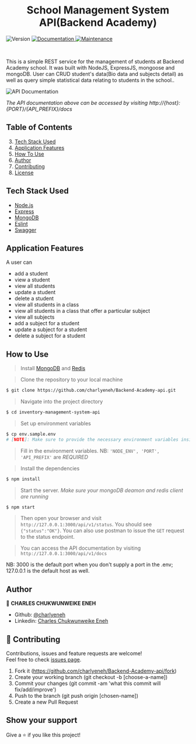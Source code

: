 <h1 align="center">School Management System API(Backend Academy)</h1>
<p>
  <img alt="Version" src="https://img.shields.io/badge/version-1.0.0-blue.svg?cacheSeconds=2592000" />
  <a href="https://github.com/charlyeneh/Backend-Academy-api/tree/project_setup#readme" target="_blank">
    <img alt="Documentation" src="https://img.shields.io/badge/documentation-yes-brightgreen.svg" />
  </a>
  <a href="https://github.com/charlyeneh/Backend-Academy-api/tree/project_setup/commit-activity" target="_blank">
    <img alt="Maintenance" src="https://img.shields.io/badge/Maintained%3F-yes-green.svg" />
  </a>
</p>

<br>

This is a simple REST service for the management of students at Backend Academy school. It was built with NodeJS, ExpressJS, mongoose and mongoDB. User can CRUD student's data(Bio data and subjects detail) as well as query simple statistical data relating to students in the school..

![API Documentation](./docs/api-doc.png)

_The API documentation above can be accessed by visiting http://{host}:{PORT}/{API_PREFIX}/docs_

## Table of Contents

3. <a href="#tech-stack-used">Tech Stack Used</a>
4. <a href="#application-features">Application Features</a>
5. <a href="#how-to-use">How To Use</a>
6. <a href="#author">Author</a>
7. <a href="#contributing">Contributing</a>
8. <a href="#license">License</a>

## Tech Stack Used

- [Node.js](https://nodejs.org/)
- [Express](https://expressjs.com/)
- [MongoDB](https://www.mongodb.com/what-is-mongodb)
- [Eslint](https://eslint.org/)
- [Swagger](https://swagger.io/)

## Application Features

A user can

- add a student
- view a student
- view all students
- update a student
- delete a student
- view all students in a class
- view all students in a class that offer a particular subject
- view all subjects
- add a subject for a student
- update a subject for a student
- delete a subject for a student

## How to Use

> Install [MongoDB](https://www.mongodb.com/what-is-mongodb) and [Redis](https://redis.io/download)

> Clone the repository to your local machine

```sh
$ git clone https://github.com/charlyeneh/Backend-Academy-api.git
```

> Navigate into the project directory

```sh
$ cd inventory-management-system-api
```

> Set up environment variables

```sh
$ cp env.sample.env
# [NOTE]: Make sure to provide the necessary environment variables inside the .env file
```

> Fill in the environment variables. NB: `'NODE_ENV', 'PORT', 'API_PREFIX'` are _REQUIRED_

> Install the dependencies

```sh
$ npm install
```

> Start the server. _Make sure your mongoDB deamon and redis client are running_

```sh
$ npm start
```

> Then open your browser and visit `http://127.0.0.1:3000/api/v1/status`. You should see `{"status":"OK"}`. You can also use postman to issue the `GET` request to the status endpoint.

> You can access the API documentation by visiting `http://127.0.0.1:3000/api/v1/docs`

NB: 3000 is the default port when you don't supply a port in the .env; 127.0.0.1 is the default host as well.

## Author

👤 **CHARLES CHUKWUNWEIKE ENEH**

- Github: [@charlyeneh](https://github.com/charlyeneh)
- Linkedin: [Charles Chukwunweike Eneh](https://www.linkedin.com/in/charles-chukwunweike-eneh/)

## 🤝 Contributing

Contributions, issues and feature requests are welcome!<br />Feel free to check [issues page](https://github.com/charlyeneh/Backend-Academy-api/issues).

1. Fork it (https://github.com/charlyeneh/Backend-Academy-api/fork)
2. Create your working branch (git checkout -b [choose-a-name])
3. Commit your changes (git commit -am 'what this commit will fix/add/improve')
4. Push to the branch (git push origin [chosen-name])
5. Create a new Pull Request

## Show your support

Give a ⭐️ if you like this project!
